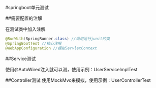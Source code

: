 #springboot单元测试

##需要配置的注解

在测试类中加入注解
```java
@RunWith(SpringRunner.class) //调用运行junit的类
@SpringBootTest //核心注解
@WebAppConfiguration //模拟ServletContext
```

##Service测试

使用@AutoWired注入就可以测，使用示例：UserServiceImplTest

##Controller测试
使用MockMvc来模拟，使用示例：UserControllerTest


